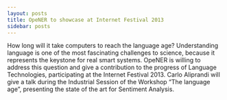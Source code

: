 ```yaml
---
layout: posts
title: OpeNER to showcase at Internet Festival 2013
sidebar: posts
---
```

How long will it take computers to reach the language age? Understanding language is one of the most fascinating challenges to science, because it represents the keystone for real smart systems. OpeNER is willing to address this question and give a contribution to the progress of Language Technologies, participating at the Internet Festival 2013.
Carlo Aliprandi will give a talk during the Industrial Session of the Workshop “The language age”, presenting the state of the art for Sentiment Analysis.